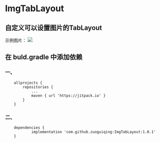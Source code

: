 # ImgTabLayout

## 自定义可以设置图片的TabLayout

示例图片：
![](https://github.com/zuoguiqing/ImgTabLayout/blob/master/155325956.jpg)


## 在 buld.gradle 中添加依赖
### 一、
```
	allprojects {
		repositories {
			...
			maven { url 'https://jitpack.io' }
		}
	}
 ```
  
### 二、
```
	dependencies {
	        implementation 'com.github.zuoguiqing:ImgTabLayout:1.0.1'
	}
```
